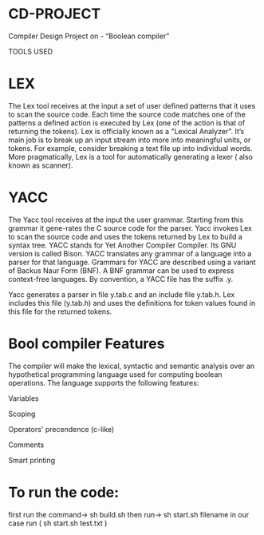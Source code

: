 # CD-PROJECT
Compiler Design Project on - “Boolean compiler”

TOOLS USED

# LEX 
The Lex tool receives at the input a set of user defined patterns that it uses to scan the source code. 
Each time the source code matches one of the patterns a defined action is executed by Lex (one of the action is that of returning the tokens).
Lex is officially known as a "Lexical Analyzer". 
It’s main job is to break up an input stream into more into meaningful units, or tokens. For example, consider breaking a text file up into individual words.
More pragmatically, Lex is a tool for automatically generating a lexer ( also known as scanner).

# YACC
The Yacc tool receives at the input the user grammar. Starting from this grammar it gene-rates the C source code for the parser. 
Yacc invokes Lex to scan the source code and uses the tokens returned by Lex to build a syntax tree.
YACC stands for Yet Another Compiler Compiler. Its GNU version is called Bison. 
YACC translates any grammar of a language into a parser for that language. 
Grammars for YACC are described using a variant of Backus Naur Form (BNF). 
A BNF grammar can be used to express context-free languages. 
By convention, a YACC file has the suffix .y.

Yacc generates a parser in file y.tab.c and an include file y.tab.h. 
Lex includes this file (y.tab.h) and uses the definitions for token values found in this file for the returned tokens.

# Bool compiler Features
The compiler will make the lexical, syntactic and semantic analysis over an hypothetical programming language used for computing boolean operations.
The language supports the following features:

Variables

Scoping

Operators' precendence (c-like)

Comments

Smart printing


# To run the code:
first run the command-> sh build.sh
then run-> sh start.sh filename in our case run ( sh start.sh test.txt )

  
  
